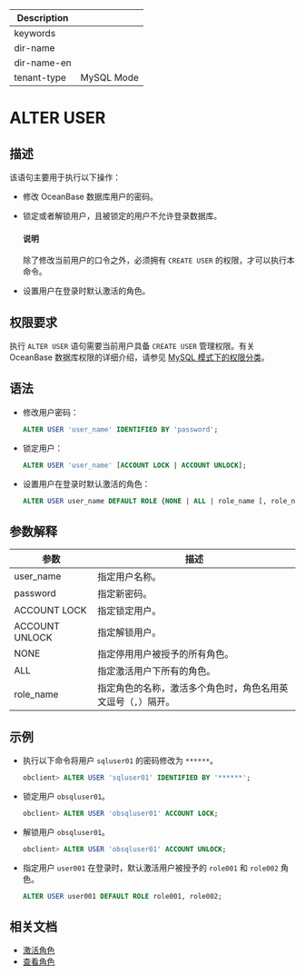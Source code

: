 | Description   |                 |
|---------------|-----------------|
| keywords      |                 |
| dir-name      |                 |
| dir-name-en   |                 |
| tenant-type   | MySQL Mode      |

# ALTER USER

## 描述

该语句主要用于执行以下操作：

* 修改 OceanBase 数据库用户的密码。

* 锁定或者解锁用户，且被锁定的用户不允许登录数据库。

  <main id="notice" type='explain'>
    <h4>说明</h4>
    <p>除了修改当前用户的口令之外，必须拥有 <code>CREATE USER</code> 的权限，才可以执行本命令。</p>
  </main>

* 设置用户在登录时默认激活的角色。

## 权限要求

执行 `ALTER USER` 语句需要当前用户具备 `CREATE USER` 管理权限。有关 OceanBase 数据库权限的详细介绍，请参见 [MySQL 模式下的权限分类](../../../../../600.manage/500.security-and-permissions/300.access-control/200.user-and-permission/200.permission-of-mysql-mode/100.permission-classification-of-mysql.md)。

## 语法

* 修改用户密码：

  ```sql
  ALTER USER 'user_name' IDENTIFIED BY 'password';
  ```

* 锁定用户：

  ```sql
  ALTER USER 'user_name' [ACCOUNT LOCK | ACCOUNT UNLOCK];
  ```

* 设置用户在登录时默认激活的角色：

  ```sql
  ALTER USER user_name DEFAULT ROLE {NONE | ALL | role_name [, role_name ...]};
  ```

## 参数解释

|     **参数**   | **描述** |
|----------------|----------|
| user_name      | 指定用户名称。|
| password       | 指定新密码。|
| ACCOUNT LOCK   | 指定锁定用户。|
| ACCOUNT UNLOCK | 指定解锁用户。|
| NONE           | 指定停用用户被授予的所有角色。|
| ALL            | 指定激活用户下所有的角色。|
| role_name      | 指定角色的名称，激活多个角色时，角色名用英文逗号（`,`）隔开。|

## 示例

* 执行以下命令将用户 `sqluser01` 的密码修改为 `******`。

  ```sql
  obclient> ALTER USER 'sqluser01' IDENTIFIED BY '******';
  ```

* 锁定用户 `obsqluser01`。

  ```sql
  obclient> ALTER USER 'obsqluser01' ACCOUNT LOCK;
  ```

* 解锁用户 `obsqluser01`。

  ```sql
  obclient> ALTER USER 'obsqluser01' ACCOUNT UNLOCK;
  ```

* 指定用户 `user001` 在登录时，默认激活用户被授予的 `role001` 和 `role002` 角色。

  ```sql
  ALTER USER user001 DEFAULT ROLE role001, role002;
  ```

## 相关文档

* [激活角色](链接待添加)
* [查看角色](链接待添加)
